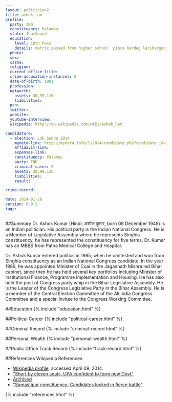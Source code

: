 ```yaml
---
layout: politician2
title: ashok ram
profile: 
  party: IND
  constituency: Palamau
  state: Jharkhand
  education: 
    level: 10th Pass
    details: matric passed from higher school  pipra bardag lariharganj in 2005
  photo: 
  sex: 
  caste: 
  religion: 
  current-office-title: 
  crime-accusation-instances: 0
  date-of-birth: 1981
  profession: 
  networth: 
    assets: 30,99,116
    liabilities: 
  pan: 
  twitter: 
  website: 
  youtube-interview: 
  wikipedia: http://en.wikipedia.com/wiki/Ashok_Ram

candidature: 
  - election: Lok Sabha 2014
    myneta-link: http://myneta.info/ls2014/candidate.php?candidate_id=1259
    affidavit-link: 
    expenses-link: 
    constituency: Palamau 
    party: IND
    criminal-cases: 0
    assets: 30,99,116
    liabilities: 
    result:  

crime-record: 

date: 2014-01-28
version: 0.0.5
tags: 
---
```

##Summary
Dr. Ashok Kumar (Hindi: अशोक कुमार, born 08 December 1948) is an Indian politician. His political party is the Indian National Congress. He is a Member of Legislative Assembly where he represents Singhia constituency, he has represented the constituency for five terms. Dr. Kumar has an MBBS from Patna Medical College and Hospital.

Dr. Ashok Kumar entered politics in 1985, when he contested and won from Singhia constituency as an Indian National Congress candidate. In the year 1989, he was appointed Minister of Coal in the Jagannath Mishra led Bihar cabinet, since then he has held several key portfolios including Minister of Institutional Finance, Programme Implementation and Housing. He has also held the post of Congress party whip in the Bihar Legislative Assembly. He is the Leader of the Congress Legislative Party in the Bihar Assembly. He is a member of the Central Election Committee of the All India Congress Committee and a special invitee to the Congress Working Committee.


##Education
{% include "education.html" %}


##Political Career
{% include "political-career.html" %}


##Criminal Record
{% include "criminal-record.html" %}


##Personal Wealth
{% include "personal-wealth.html" %}


##Public Office Track Record
{% include "track-record.html" %}


##References
Wikipedia References
- [Wikipedia profile]({{page.profile.wikipedia}}), accessed April 09, 2014.
- ["Short by eleven seats, UPA confident to form new Govt"][wiki1]
- [Archived][wiki2]
- ["Samastipur constituency: Candidates locked in fierce battle"][wiki3]

[wiki1]: http://www.hindustantimes.com/election09/storypage.aspx?id=a03bcb6f-dd4c-4b17-8797-a8a8bd70f182&category=Chunk-HT-UI-Elections-SectionPage-TopStories
[wiki2]: http://web.archive.org/web/20090520125013/http://www.hindustantimes.com/election09/storypage.aspx?id=a03bcb6f-dd4c-4b17-8797-a8a8bd70f182&category=Chunk-HT-UI-Elections-SectionPage-TopStories
[wiki3]: http://articles.timesofindia.indiatimes.com/2009-04-21/patna/28038219_1_rosera-samastipur-union-minister


{% include "references.html" %}